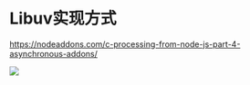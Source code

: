 # Libuv实现方式

https://nodeaddons.com/c-processing-from-node-js-part-4-asynchronous-addons/

![](https://nodeaddons.com/images/node-worker-c.png)